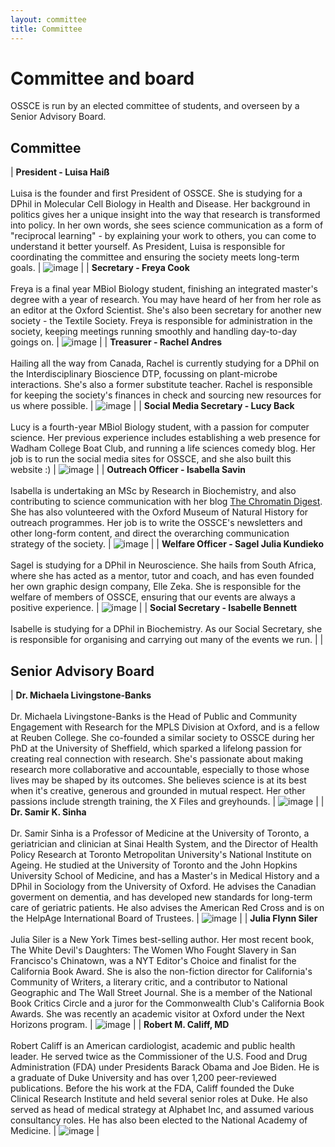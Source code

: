 ```yaml
---
layout: committee
title: Committee
---
```

# Committee and board

OSSCE is run by an elected committee of students, and overseen by a Senior Advisory Board.

## Committee

| **President - Luisa Haiß**<br><br>Luisa is the founder and first President of OSSCE. She is studying for a DPhil in Molecular Cell Biology in Health and Disease. Her background in politics gives her a unique insight into the way that research is transformed into policy. In her own words, she sees science communication as a form of "reciprocal learning" - by explaining your work to others, you can come to understand it better yourself. As President, Luisa is responsible for coordinating the committee and ensuring the society meets long-term goals. | ![image](/assets/images/committee-pics/luisa.png)    |
| **Secretary - Freya Cook**<br><br>Freya is a final year MBiol Biology student, finishing an integrated master's degree with a year of research. You may have heard of her from her role as an editor at the Oxford Scientist. She's also been secretary for another new society - the Textile Society. Freya is responsible for administration in the society, keeping meetings running smoothly and handling day-to-day goings on.                                                                                                                                      | ![image](/assets/images/committee-pics/freya.png)    |
| **Treasurer - Rachel Andres**<br><br>Hailing all the way from Canada, Rachel is currently studying for a DPhil on the Interdisciplinary Bioscience DTP, focussing on plant-microbe interactions. She's also a former substitute teacher. Rachel is responsible for keeping the society's finances in check and sourcing new resources for us where possible.                                                                                                                                                                                                             | ![image](/assets/images/committee-pics/rachel.png)   |
| **Social Media Secretary - Lucy Back**<br><br>Lucy is a fourth-year MBiol Biology student, with a passion for computer science. Her previous experience includes establishing a web presence for Wadham College Boat Club, and running a life sciences comedy blog. Her job is to run the social media sites for OSSCE, and she also built this website :)                                                                                                                                                                                                               | ![image](/assets/images/committee-pics/lucy.png)     |
| **Outreach Officer - Isabella Savin**<br><br>Isabella is undertaking an MSc by Research in Biochemistry, and also contributing to science communication with her blog [The Chromatin Digest](https://thechromatindigest.com/). She has also volunteered with the Oxford Museum of Natural History for outreach programmes. Her job is to write the OSSCE's newsletters and other long-form content, and direct the overarching communication strategy of the society.                                                                                                    | ![image](/assets/images/committee-pics/isabella.png) |
| **Welfare Officer - Sagel Julia Kundieko**<br><br>Sagel is studying for a DPhil in Neuroscience. She hails from South Africa, where she has acted as a mentor, tutor and coach, and has even founded her own graphic design company, Elle Zeka. She is responsible for the welfare of members of OSSCE, ensuring that our events are always a positive experience.                                                                                                                                                                                                       | ![image](/assets/images/committee-pics/sagel.png)    |
| **Social Secretary - Isabelle Bennett**<br><br>Isabelle is studying for a DPhil in Biochemistry. As our Social Secretary, she is responsible for organising and carrying out many of the events we run.                                                                                                                                                                                                                                                                                                                                                                  |                                                      |

## Senior Advisory Board

| **Dr. Michaela Livingstone-Banks**<br><br>Dr. Michaela Livingstone-Banks is the Head of Public and Community Engagement with Research for the MPLS Division at Oxford, and is a fellow at Reuben College. She co-founded a similar society to OSSCE during her PhD at the University of Sheffield, which sparked a lifelong passion for creating real connection with research. She's passionate about making research more collaborative and accountable, especially to those whose lives may be shaped by its outcomes. She believes science is at its best when it's creative, generous and grounded in mutual respect. Her other passions include strength training, the X Files and greyhounds. | ![image](/assets/images/committee-pics/michaela.jpg) |
| **Dr. Samir K. Sinha**<br><br>Dr. Samir Sinha is a Professor of Medicine at the University of Toronto, a geriatrician and clinician at Sinai Health System, and the Director of Health Policy Research at Toronto Metropolitan University's National Institute on Ageing. He studied at the University of Toronto and the John Hopkins University School of Medicine, and has a Master's in Medical History and a DPhil in Sociology from the University of Oxford. He advises the Canadian goverment on dementia, and has developed new standards for long-term care of geriatric patients. He also advises the American Red Cross and is on the HelpAge International Board of Trustees.           | ![image](/assets/images/committee-pics/samir.jpg)    |
| **Julia Flynn Siler**<br><br>Julia Siler is a New York Times best-selling author. Her most recent book, The White Devil's Daughters: The Women Who Fought Slavery in San Francisco's Chinatown, was a NYT Editor's Choice and finalist for the California Book Award. She is also the non-fiction director for California's Community of Writers, a literary critic, and a contributor to National Geographic and The Wall Street Journal. She is a member of the National Book Critics Circle and a juror for the Commonwealth Club's California Book Awards. She was recently an academic visitor at Oxford under the Next Horizons program.                                               | ![image](/assets/images/committee-pics/julia.jpg)    |
| **Robert M. Califf, MD**<br><br>Robert Califf is an American cardiologist, academic and public health leader. He served twice as the Commissioner of the U.S. Food and Drug Administration (FDA) under Presidents Barack Obama and Joe Biden. He is a graduate of Duke University and has over 1,200 peer-reviewed publications. Before the his work at the FDA, Califf founded the Duke Clinical Research Institute and held several senior roles at Duke. He also served as head of medical strategy at Alphabet Inc, and assumed various consultancy roles. He has also been elected to the National Academy of Medicine.                                                                         | ![image](/assets/images/committee-pics/robert.jpg)   |